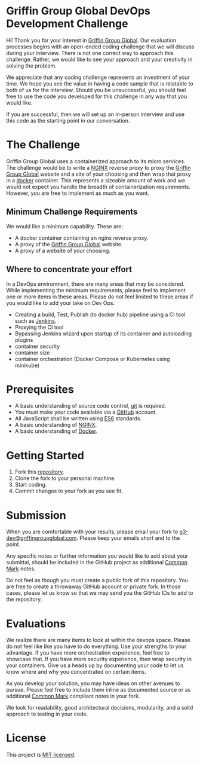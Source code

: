 # Griffin Group Global DevOps Development Challenge

Hi! Thank you for your interest in [Griffin Group Global][g3website]. Our evaluation processes begins with an open-ended coding challenge that we will discuss during your interview. There is not one correct way to approach this challenge. Rather, we would like to see your approach and your creativity in solving the problem.

We appreciate that any coding challenge represents an investment of your time. We hope you see the value in having a code sample that is relatable to both of us for the interview. Should you be unsuccessful, you should feel free to use the code you developed for this challenge in any way that you would like.

If you are successful, then we will set up an in-person interview and use this code as the starting point in our conversation.

# The Challenge
Griffin Group Global uses a containerized approach to its micro services. The challenge would be to write a [NGINX][nginx] reverse proxy to proxy the [Griffin Group Global][g3website] website and a site of your choosing and then wrap that proxy in a [docker][docker] container. This represents a sizeable amount of work and we would not expect you handle the breadth of containerization requirements. However, you are free to implement as much as you want.

## Minimum Challenge Requirements
We would like a minimum capability. These are:
- A docker container containing an nginx reverse proxy.
- A proxy of the [Griffin Group Global][g3website] website.
- A proxy of a website of your choosing.

## Where to concentrate your effort
In a DevOps environment, there are many areas that may be considered. While implementing the minimum requirements, please feel to implement one or more items in these areas. Please do not feel limited to these areas if you would like to add your take on Dev Ops.

- Creating a build, Test, Publish (to docker hub) pipeline using a CI tool such as [Jenkins][jenkins].
- Proxying the CI tool
- Bypassing Jenkins wizard upon startup of its container and autoloading plugins
- container security
- container size
- container orchestration (Docker Compose or Kubernetes using minikube)

# Prerequisites
- A basic understanding of source code control, [git][git-scm] is required.
- You must make your code available via a [GitHub][github] account.
- All JavaScript shall be written using [ES6][ES6] standards.
- A basic understanding of [NGINX][nginx].
- A basic understanding of [Docker][docker].

# Getting Started
1. Fork this [repository][repository].
1. Clone the fork to your personal machine.
1. Start coding.
1. Commit changes to your fork as you see fit.

# Submission

When you are comfortable with your results, please email your fork to
[g3-dev@griffingroupglobal.com](mailto:g3-dev@griffingroupglobal.com). Please keep your emails short and to the point.

Any specific notes or further information you would like to add about your submittal, should be included in the GitHub project as additional [Common Mark][commonmark] notes.

Do not feel as though you must create a public fork of this repository. You are free to create a throwaway GitHub account or private fork. In those cases, please let us know so that we may send you the GitHub IDs to add to the repository.

# Evaluations

We realize there are many items to look at within the devops space. Please do not feel like like you have to do everything. Use your strengths to your advantage. If you have more orchestration experience, feel free to showcase that. If you have more security experience, then wrap security in your containers. Give us a heads up by documenting your code to let us know where and why you concentrated on certain
items.

As you develop your solution, you may have ideas on other avenues to pursue. Please feel free to include them inline as documented source or as additional [Common Mark][commonmark] compliant notes in your fork.

We look for readability, good architectural decisions, modularity, and a solid approach to testing in your code.

# License
This project is [MIT licensed][mitlicense].

[g3website]:https://www.griffingroupglobal.com
[git-scm]:https://git-scm.com/
[github]:https://github.com/
[nodejs]:https://nodejs.org/en/
[TDD]:https://en.wikipedia.org/wiki/Test-driven_development
[ES6]:http://www.ecma-international.org/ecma-262/6.0/
[eslint]:https://eslint.org/
[airbnb-eslint]:https://www.npmjs.com/package/eslint-config-airbnb
[mocha]:https://mochajs.org/
[repository]:https://github.com/GriffinGroupGlobal/DevOps-Challenge
[mitlicense]:https://en.wikipedia.org/wiki/MIT_License
[commonmark]:https://spec.commonmark.org/
[docker]:https://www.docker.com/
[nginx]:https://www.nginx.com/
[jenkins]:https://jenkins.io/